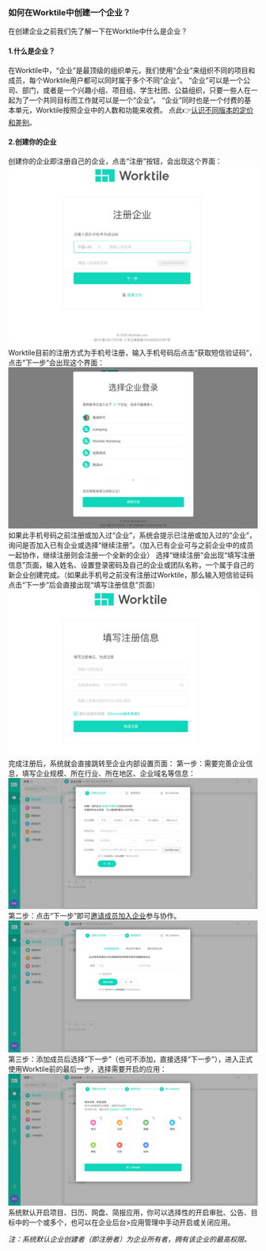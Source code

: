### 如何在Worktile中创建一个企业？
在创建企业之前我们先了解一下在Worktile中什么是企业？
#### 1.什么是企业？
在Worktile中，“企业”是最顶级的组织单元，我们使用“企业”来组织不同的项目和成员，每个Worktile用户都可以同时属于多个不同“企业”。
“企业”可以是一个公司、部门，或者是一个兴趣小组、项目组、学生社团、公益组织，只要一些人在一起为了一个共同目标而工作就可以是一个“企业”。
“企业”同时也是一个付费的基本单元，Worktile按照企业中的人数和功能来收费。
点此👉[认识不同版本的定价和差别](/wo-shi-xin-shou/ren-shi-bu-tong-ban-ben-de-ding-jia-he-cha-bie.md)。
#### 2.创建你的企业
创建你的企业即注册自己的企业，点击“注册”按钮，会出现这个界面：
![](/assets/1-27.png)
Worktile目前的注册方式为手机号注册，输入手机号码后点击“获取短信验证码”，点击“下一步”会出现这个界面：
![](/assets/1-26.png)
如果此手机号码之前注册或加入过“企业”，系统会提示已注册或加入过的“企业”，询问是否加入已有企业或选择“继续注册”。（加入已有企业可与之前企业中的成员一起协作，继续注册则会注册一个全新的企业）
选择“继续注册”会出现“填写注册信息”页面，输入姓名、设置登录密码及自己的企业或团队名称，一个属于自己的新企业创建完成。（如果此手机号之前没有注册过Worktile，那么输入短信验证码点击“下一步”后会直接出现“填写注册信息”页面）
![](/assets/1-28.png)
完成注册后，系统就会直接跳转至企业内部设置页面：
第一步：需要完善企业信息，填写企业规模、所在行业、所在地区、企业域名等信息：
![](/assets/1-29.png)
第二步：点击“下一步”即可[邀请成员加入企业](/7.邀请成员加入企业)参与协作。
![](/assets/1-30.png)
第三步：添加成员后选择“下一步”（也可不添加，直接选择“下一步”），进入正式使用Worktile前的最后一步，选择需要开启的应用：
![](/assets/1-31.png)
系统默认开启项目、日历、网盘、简报应用，你可以选择性的开启审批、公告、目标中的一个或多个，也可以在企业后台>应用管理中手动开启或关闭应用。

_注：系统默认企业创建者（即注册者）为企业所有者，拥有该企业的最高权限。_
